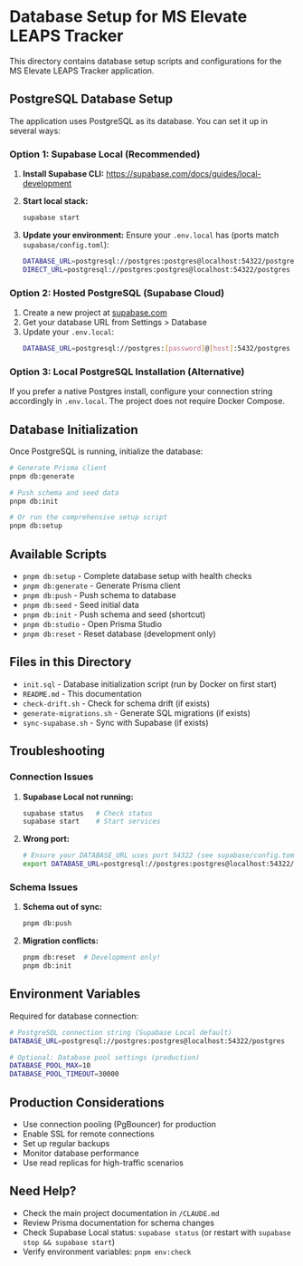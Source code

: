 # Database Setup for MS Elevate LEAPS Tracker

This directory contains database setup scripts and configurations for the MS Elevate LEAPS Tracker application.

## PostgreSQL Database Setup

The application uses PostgreSQL as its database. You can set it up in several ways:

### Option 1: Supabase Local (Recommended)

1. **Install Supabase CLI:**
   https://supabase.com/docs/guides/local-development

2. **Start local stack:**
   ```bash
   supabase start
   ```

3. **Update your environment:**
   Ensure your `.env.local` has (ports match `supabase/config.toml`):
   ```bash
   DATABASE_URL=postgresql://postgres:postgres@localhost:54322/postgres
   DIRECT_URL=postgresql://postgres:postgres@localhost:54322/postgres
   ```

### Option 2: Hosted PostgreSQL (Supabase Cloud)

1. Create a new project at [supabase.com](https://supabase.com)
2. Get your database URL from Settings > Database
3. Update your `.env.local`:
   ```bash
   DATABASE_URL=postgresql://postgres:[password]@[host]:5432/postgres
   ```

### Option 3: Local PostgreSQL Installation (Alternative)

If you prefer a native Postgres install, configure your connection string accordingly in `.env.local`. The project does not require Docker Compose.

## Database Initialization

Once PostgreSQL is running, initialize the database:

```bash
# Generate Prisma client
pnpm db:generate

# Push schema and seed data
pnpm db:init

# Or run the comprehensive setup script
pnpm db:setup
```

## Available Scripts

- `pnpm db:setup` - Complete database setup with health checks
- `pnpm db:generate` - Generate Prisma client
- `pnpm db:push` - Push schema to database
- `pnpm db:seed` - Seed initial data
- `pnpm db:init` - Push schema and seed (shortcut)
- `pnpm db:studio` - Open Prisma Studio
- `pnpm db:reset` - Reset database (development only)

## Files in this Directory

- `init.sql` - Database initialization script (run by Docker on first start)
- `README.md` - This documentation
- `check-drift.sh` - Check for schema drift (if exists)
- `generate-migrations.sh` - Generate SQL migrations (if exists)
- `sync-supabase.sh` - Sync with Supabase (if exists)

## Troubleshooting

### Connection Issues

1. **Supabase Local not running:**
   ```bash
   supabase status   # Check status
   supabase start    # Start services
   ```

2. **Wrong port:**
   ```bash
   # Ensure your DATABASE_URL uses port 54322 (see supabase/config.toml)
   export DATABASE_URL=postgresql://postgres:postgres@localhost:54322/postgres
   ```

### Schema Issues

1. **Schema out of sync:**
   ```bash
   pnpm db:push
   ```

2. **Migration conflicts:**
   ```bash
   pnpm db:reset  # Development only!
   pnpm db:init
   ```

## Environment Variables

Required for database connection:

```bash
# PostgreSQL connection string (Supabase Local default)
DATABASE_URL=postgresql://postgres:postgres@localhost:54322/postgres

# Optional: Database pool settings (production)
DATABASE_POOL_MAX=10
DATABASE_POOL_TIMEOUT=30000
```

## Production Considerations

- Use connection pooling (PgBouncer) for production
- Enable SSL for remote connections
- Set up regular backups
- Monitor database performance
- Use read replicas for high-traffic scenarios

## Need Help?

- Check the main project documentation in `/CLAUDE.md`
- Review Prisma documentation for schema changes
- Check Supabase Local status: `supabase status` (or restart with `supabase stop && supabase start`)
- Verify environment variables: `pnpm env:check`
